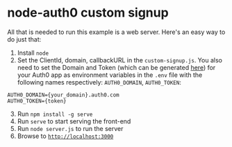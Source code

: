 # node-auth0 custom signup

All that is needed to run this example is a web server.
Here's an easy way to do just that:

1. Install `node`
2. Set the ClientId, domain, callbackURL in the `custom-signup.js`. You also need to set the Domain and Token (which can be generated [here](https://auth0.com/docs/api/v2)) for your Auth0 app as environment variables in the `.env` file with the following names respectively: `AUTH0_DOMAIN`, `AUTH0_TOKEN`:
```
AUTH0_DOMAIN={your_domain}.auth0.com
AUTH0_TOKEN={token}
```
3. Run `npm install -g serve`
4. Run `serve` to start serving the front-end
5. Run `node server.js` to run the server
6. Browse to [`http://localhost:3000`](http://localhost:3000)
